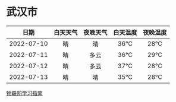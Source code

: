 # 武汉市
|日期|白天天气|夜晚天气|白天温度|夜晚温度|
|:--:|:--:|:--:|:--:|:--:|
|2022-07-10|晴|晴|36℃|28℃|
|2022-07-11|晴|多云|36℃|29℃|
|2022-07-12|晴|多云|37℃|28℃|
|2022-07-13|晴|晴|35℃|28℃|
 
[物联网学习指南](http://doc.lziqi.top/IoT)
